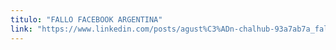 ```yaml
---
titulo: "FALLO FACEBOOK ARGENTINA"
link: "https://www.linkedin.com/posts/agust%C3%ADn-chalhub-93a7ab7a_fallo-meta-activity-7089970919762214913-mZUs?utm_source=share&utm_medium=member_desktop"
---
```

